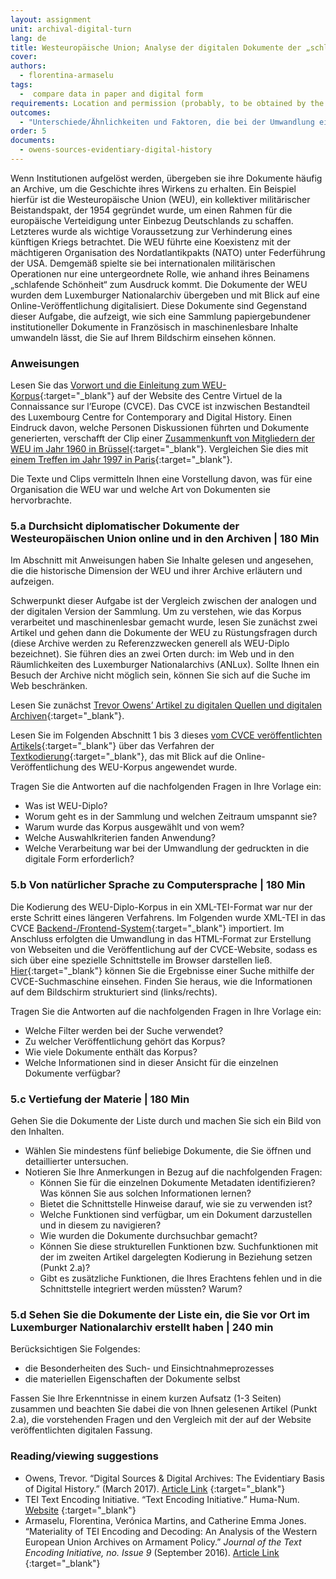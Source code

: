 ```yaml
---
layout: assignment
unit: archival-digital-turn
lang: de
title: Westeuropäische Union; Analyse der digitalen Dokumente der „schlafenden Schönheit“
cover:
authors:
  - florentina-armaselu
tags:
  -  compare data in paper and digital form
requirements: Location and permission (probably, to be obtained by the lecturer beforehand) allowing the students to visit ANLUX and to consult the collection, Internet access to the digital edition and the related materials.
outcomes:
  - "Unterschiede/Ähnlichkeiten und Faktoren, die bei der Umwandlung einer gedruckten historischen Quelle in eine digitale Form zum Tragen kommen, verstehen und in Begriffe fassen"
order: 5
documents:
  - owens-sources-evidentiary-digital-history
---
```


Wenn Institutionen aufgelöst werden, übergeben sie ihre Dokumente häufig an Archive, um die Geschichte ihres Wirkens zu erhalten. Ein Beispiel hierfür ist die Westeuropäische Union (WEU), ein kollektiver militärischer Beistandspakt, der 1954 gegründet wurde, um einen Rahmen für die europäische Verteidigung unter Einbezug Deutschlands zu schaffen. Letzteres wurde als wichtige Voraussetzung zur Verhinderung eines künftigen Kriegs betrachtet. Die WEU führte eine Koexistenz mit der mächtigeren Organisation des Nordatlantikpakts (NATO) unter Federführung der USA. Demgemäß spielte sie bei internationalen militärischen Operationen nur eine untergeordnete Rolle, wie anhand ihres Beinamens „schlafende Schönheit“ zum Ausdruck kommt. Die Dokumente der WEU wurden dem Luxemburger Nationalarchiv übergeben und mit Blick auf eine Online-Veröffentlichung digitalisiert. Diese Dokumente sind Gegenstand dieser Aufgabe, die aufzeigt, wie sich eine Sammlung papiergebundener institutioneller Dokumente in Französisch in maschinenlesbare Inhalte umwandeln lässt, die Sie auf Ihrem Bildschirm einsehen können.

<!-- more -->

<!-- briefing-student -->

### Anweisungen
<!-- section-contents -->

Lesen Sie das [Vorwort und die Einleitung zum WEU-Korpus](https://www.cvce.eu/de/recherche/unit-content/-/unit/72d9869d-ff72-493e-a0e3-bedb3e671faa/fe555bab-5322-410b-98e5-96469d1a7de0){:target="_blank"} auf der Website des Centre Virtuel de la Connaissance sur l’Europe (CVCE). Das CVCE ist inzwischen Bestandteil des Luxembourg Centre for Contemporary and Digital History. Einen Eindruck davon, welche Personen Diskussionen führten und Dokumente generierten, verschafft der Clip einer [Zusammenkunft von Mitgliedern der WEU im Jahr 1960 in Brüssel](http://ec.europa.eu/avservices/play.cfm?ref=I001677&lg=MUE&sublg=none&autoplay=false){:target="_blank"}. Vergleichen Sie dies mit [einem Treffen im Jahr 1997 in Paris](https://www.youtube.com/watch?v=iFjISWWzZUY){:target="_blank"}.

Die Texte und Clips vermitteln Ihnen eine Vorstellung davon, was für eine Organisation die WEU war und welche Art von Dokumenten sie hervorbrachte.

<!-- section -->

### 5.a Durchsicht diplomatischer Dokumente der Westeuropäischen Union online und in den Archiven | 180 Min
<!-- section-contents -->

Im Abschnitt mit Anweisungen haben Sie Inhalte gelesen und angesehen, die die historische Dimension der WEU und ihrer Archive erläutern und aufzeigen.

Schwerpunkt dieser Aufgabe ist der Vergleich zwischen der analogen und der digitalen Version der Sammlung. Um zu verstehen, wie das Korpus verarbeitet und maschinenlesbar gemacht wurde, lesen Sie zunächst zwei Artikel und gehen dann die Dokumente der WEU zu Rüstungsfragen durch (diese Archive werden zu Referenzzwecken generell als WEU-Diplo bezeichnet). Sie führen dies an zwei Orten durch: im Web und in den Räumlichkeiten des Luxemburger Nationalarchivs (ANLux). Sollte Ihnen ein Besuch der Archive nicht möglich sein, können Sie sich auf die Suche im Web beschränken. 

Lesen Sie zunächst [Trevor Owens’ Artikel zu digitalen Quellen und digitalen Archiven](http://www.trevorowens.org/2015/12/digital-sources-digital-archives-the-evidentiary-basis-of-digital-history-draft/){:target="_blank"}.

Lesen Sie im Folgenden Abschnitt 1 bis 3 dieses [vom CVCE veröffentlichten Artikels](https://journals.openedition.org/jtei/1463#tocto2n1){:target="_blank"} über das Verfahren der [Textkodierung](http://www.tei-c.org){:target="_blank"}, das mit Blick auf die Online-Veröffentlichung des WEU-Korpus angewendet wurde.

Tragen Sie die Antworten auf die nachfolgenden Fragen in Ihre Vorlage ein:
- Was ist WEU-Diplo?
- Worum geht es in der Sammlung und welchen Zeitraum umspannt sie?
- Warum wurde das Korpus ausgewählt und von wem?
- Welche Auswahlkriterien fanden Anwendung?
- Welche Verarbeitung war bei der Umwandlung der gedruckten in die digitale Form erforderlich?

<!-- section -->

### 5.b Von natürlicher Sprache zu Computersprache | 180 Min
<!-- section-contents -->

Die Kodierung des WEU-Diplo-Korpus in ein XML-TEI-Format war nur der erste Schritt eines längeren Verfahrens. Im Folgenden wurde XML-TEI in das CVCE [Backend-/Frontend-System](https://www.youtube.com/watch?v=LzL4I4Pt7GU){:target="_blank"} importiert. Im Anschluss erfolgten die Umwandlung in das HTML-Format zur Erstellung von Webseiten und die Veröffentlichung auf der CVCE-Website, sodass es sich über eine spezielle Schnittstelle im Browser darstellen ließ. [Hier](https://www.cvce.eu/de/search?q=*&format=tei%2Bxml&publication=e7c423ed-a376-4a57-a415-f8519344e558){:target="_blank"} können Sie die Ergebnisse einer Suche mithilfe der CVCE-Suchmaschine einsehen. Finden Sie heraus, wie die Informationen auf dem Bildschirm strukturiert sind (links/rechts).

Tragen Sie die Antworten auf die nachfolgenden Fragen in Ihre Vorlage ein:
- Welche Filter werden bei der Suche verwendet?
- Zu welcher Veröffentlichung gehört das Korpus?
- Wie viele Dokumente enthält das Korpus?
- Welche Informationen sind in dieser Ansicht für die einzelnen Dokumente verfügbar?

<!-- section -->

### 5.c Vertiefung der Materie | 180 Min
<!-- section-contents -->

Gehen Sie die Dokumente der Liste durch und machen Sie sich ein Bild von den Inhalten.
- Wählen Sie mindestens fünf beliebige Dokumente, die Sie öffnen und detaillierter untersuchen.
- Notieren Sie Ihre Anmerkungen in Bezug auf die nachfolgenden Fragen:
  - Können Sie für die einzelnen Dokumente Metadaten identifizieren? Was können Sie aus solchen Informationen lernen?
  - Bietet die Schnittstelle Hinweise darauf, wie sie zu verwenden ist?
  - Welche Funktionen sind verfügbar, um ein Dokument darzustellen und in diesem zu navigieren?
  - Wie wurden die Dokumente durchsuchbar gemacht?
  - Können Sie diese strukturellen Funktionen bzw. Suchfunktionen mit der im zweiten Artikel dargelegten Kodierung in Beziehung setzen (Punkt 2.a)?
  - Gibt es zusätzliche Funktionen, die Ihres Erachtens fehlen und in die Schnittstelle integriert werden müssten? Warum?

<!-- section -->

### 5.d Sehen Sie die Dokumente der Liste ein, die Sie vor Ort im Luxemburger Nationalarchiv erstellt haben | 240 min
<!-- section-contents -->

Berücksichtigen Sie Folgendes:
- die Besonderheiten des Such- und Einsichtnahmeprozesses
- die materiellen Eigenschaften der Dokumente selbst

Fassen Sie Ihre Erkenntnisse in einem kurzen Aufsatz (1-3 Seiten) zusammen und beachten Sie dabei die von Ihnen gelesenen Artikel (Punkt 2.a), die vorstehenden Fragen und den Vergleich mit der auf der Website veröffentlichten digitalen Fassung.

<!-- section -->

### Reading/viewing suggestions
<!-- section-contents -->

- Owens, Trevor. “Digital Sources & Digital Archives: The Evidentiary Basis of Digital History.” (March 2017). [Article Link](https://doi.org/10.31235/osf.io/t5rdy) {:target="_blank"}
- TEI Text Encoding Initiative. “Text Encoding Initiative.” Huma-Num. [Website](https://tei-c.org/) {:target="_blank"}
- Armaselu, Florentina, Verónica Martins, and Catherine Emma Jones. “Materiality of TEI Encoding and Decoding: An Analysis of the Western European Union Archives on Armament Policy.” _Journal of the Text Encoding Initiative, no. Issue 9_ (September 2016). [Article Link](https://doi.org/10.4000/jtei.1463) {:target="_blank"}  

<!-- briefing-teacher -->


